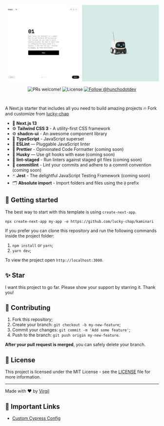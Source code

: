 <p align="center">
  <img src="public/og.png" alt="Next.js and TypeScript">
</p>

<p align="center">
  <img src="https://img.shields.io/static/v1?label=PRs&message=welcome&style=for-the-badge&color=24B36B&labelColor=000000" alt="PRs welcome!" />

  <img alt="License" src="https://img.shields.io/github/license/chhpt/typescript-nextjs-starter?style=for-the-badge&color=24B36B&labelColor=000000">

  <a href="https://twitter.com/intent/follow?screen_name=hunchodotdev">
    <img src="https://img.shields.io/twitter/follow/hunchodotdev?style=for-the-badge&color=24B36B&labelColor=000000" alt="Follow @hunchodotdev" />
  </a>
</p>

<br>

A Next.js starter that includes all you need to build amazing projects 🔥 Fork and customize from [lucky-chap](https://github.com/lucky-chap/kaminari)

- 🚀 **Next.js 13**
- ⚙️ **Tailwind CSS 3** - A utility-first CSS framework
- ⚙️ **shadcn-ui** - An awesome component library
- 🍓 **TypeScript** - JavaScript superset
- 📏 **ESLint** — Pluggable JavaScript linter
- 💖 **Prettier** - Opinionated Code Formatter (coming soon)
- 🐶 **Husky** — Use git hooks with ease (coming soon)
- 🚫 **lint-staged** - Run linters against staged git files (coming soon)
- 🚫 **commitlint** - Lint your commits and adhere to a commit convention (coming soon)
- 🃏 **Jest** - The delightful JavaScript Testing Framework (coming soon)
- 🗂 **Absolute import** - Import folders and files using the `@` prefix

## 🚀 Getting started

The best way to start with this template is using `create-next-app`.

```
npx create-next-app my-app -e https://github.com/lucky-chap/kaminari
```

If you prefer you can clone this repository and run the following commands inside the project folder:

1. `npm install` or `yarn`;
2. `yarn dev`;

To view the project open `http://localhost:3000`.

## ✨ Star

I want this project to go far. Please show your support by starring it. Thank you!

## 🤝 Contributing

1. Fork this repository;
2. Create your branch: `git checkout -b my-new-feature`;
3. Commit your changes: `git commit -m 'Add some feature'`;
4. Push to the branch: `git push origin my-new-feature`.

**After your pull request is merged**, you can safely delete your branch.

## 📝 License

This project is licensed under the MIT License - see the [LICENSE](LICENSE) file for more information.

---

Made with ♥ by [Virgil](https://twitter.com/hunchodotdev)

## 🔗 Important Links

- [Custom Cypress Config](https://github.com/cypress-io/cypress/issues/22059#issuecomment-1178574704)
